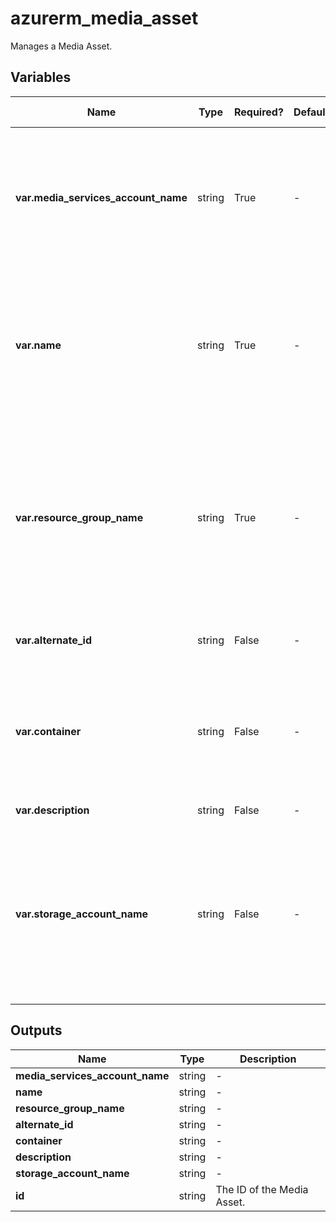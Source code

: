 # azurerm_media_asset

Manages a Media Asset.

## Variables

| Name | Type | Required? | Default  | possible values | Description |
| ---- | ---- | --------- | -------- | ----------- | ----------- |
| **var.media_services_account_name** | string | True | -  |  -  | Specifies the name of the Media Services Account. Changing this forces a new Media Asset to be created. | 
| **var.name** | string | True | -  |  -  | The name which should be used for this Media Asset. Changing this forces a new Media Asset to be created. | 
| **var.resource_group_name** | string | True | -  |  -  | The name of the Resource Group where the Media Asset should exist. Changing this forces a new Media Asset to be created. | 
| **var.alternate_id** | string | False | -  |  -  | The alternate ID of the Asset. | 
| **var.container** | string | False | -  |  -  | The name of the asset blob container. Changing this forces a new Media Asset to be created. | 
| **var.description** | string | False | -  |  -  | The Asset description. | 
| **var.storage_account_name** | string | False | -  |  -  | The name of the storage account where to store the media asset. Changing this forces a new Media Asset to be created. | 



## Outputs

| Name | Type | Description |
| ---- | ---- | --------- | 
| **media_services_account_name** | string  | - | 
| **name** | string  | - | 
| **resource_group_name** | string  | - | 
| **alternate_id** | string  | - | 
| **container** | string  | - | 
| **description** | string  | - | 
| **storage_account_name** | string  | - | 
| **id** | string  | The ID of the Media Asset. | 